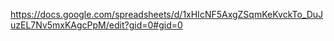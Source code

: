 https://docs.google.com/spreadsheets/d/1xHIcNF5AxgZSqmKeKvckTo_DuJuzEL7Nv5mxKAgcPpM/edit?gid=0#gid=0